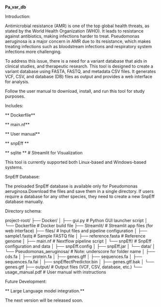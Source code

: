 **Pa_var_db**

Introduction:

Antimicrobial resistance (AMR) is one of the top global health threats, as stated by the World
Health Organization (WHO). It leads to resistance against antibiotics, making infections harder
to treat. Pseudomonas aeruginosa is a major concern in AMR due to its resistance, which makes
treating infections such as bloodstream infections and respiratory system infections more
challenging.

To address this issue, there is a need for a variant database that aids in clinical studies, and
therapeutic research. This tool is designed to create a variant database using FASTA, FASTQ,
and metadata CSV files. It generates VCF, CSV, and database (DB) files as output and provides a
web interface for analysis.

Follow the user manual to download, install, and run this tool for study purposes.

Includes:

   ** Dockerfile**
   
   ** main.nf**
   
   ** User manual**
   
   ** snpEff **

   ** sqlite **  # Streamlit for Visualization 
   
This tool is currently supported both Linux-based and Windows-based systems.

SnpEff Database:

 The preloaded SnpEff database is available only for Pseudomonas aeruginosa.Download the files and save them in a single directory.
 If users require a database for any other species, they need to create a new SnpEff database manually.

 Directory schema:

project-root/
├── Docker/
│   ├── gui.py                     # Python GUI launcher script
│   └── Dockerfile                 # Docker build file
├── Streamlit/                     # Streamlit app files (for web interface)
├── files/                         # Input files and pipeline configuration
│   ├── sample1.fastq              # Sample FASTQ file
│   ├── reference.fasta            # Reference genome
│   ├── main.nf                    # Nextflow pipeline script
│   └── snpEff/                    # SnpEff configuration and data
│       ├── snpEff.config
│       ├── snpEff.jar
│       └── data/
│           └── Pseudomonas_aeruginosa/   # Note: underscore for folder name
│               ├── cds.fa
│               ├── protein.fa
│               ├── genes.gff
│               ├── sequences.fa
│               ├── sequences.fa.fai
│               ├── snpEffectPredictor.bin
│               ├── genes.gtf.bak
│               └── genes.gtf
├── output/                        # Output files (VCF, CSV, database, etc.)
└── usage_manual.pdf               # User manual with instructions


    
Future Development:

**     Large Language model integration.**

The next version will be released soon.
